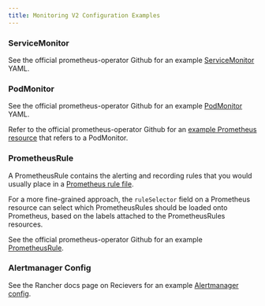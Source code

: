 ```yaml
---
title: Monitoring V2 Configuration Examples
---
```


<head>
  <link rel="canonical" href="https://ranchermanager.docs.rancher.com/reference-guides/monitoring-v2-configuration/examples"/>
</head>

### ServiceMonitor

See the official prometheus-operator Github for an example [ServiceMonitor](https://github.com/prometheus-operator/prometheus-operator/blob/master/example/prometheus-operator-crd/monitoring.coreos.com_servicemonitors.yaml) YAML.

### PodMonitor

See the official prometheus-operator Github for an example [PodMonitor](https://github.com/prometheus-operator/prometheus-operator/blob/master/example/user-guides/getting-started/example-app-pod-monitor.yaml) YAML.

Refer to the official prometheus-operator Github for an [example Prometheus resource](https://github.com/prometheus-operator/prometheus-operator/blob/master/example/user-guides/getting-started/prometheus-pod-monitor.yaml) that refers to a PodMonitor.

### PrometheusRule

A PrometheusRule contains the alerting and recording rules that you would usually place in a [Prometheus rule file](https://prometheus.io/docs/prometheus/latest/configuration/recording_rules/).

For a more fine-grained approach, the `ruleSelector` field on a Prometheus resource can select which PrometheusRules should be loaded onto Prometheus, based on the labels attached to the PrometheusRules resources.

See the official prometheus-operator Github for an example [PrometheusRule](https://github.com/prometheus-operator/prometheus-operator/blob/master/Documentation/user-guides/alerting.md).

### Alertmanager Config

See the Rancher docs page on Recievers for an example [Alertmanager config](./receivers.md#example-alertmanager-configs).
